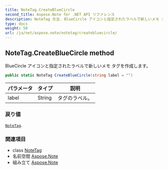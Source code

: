 ```yaml
---
title: NoteTag.CreateBlueCircle
second_title: Aspose.Note for .NET API リファレンス
description: NoteTag 方法. BlueCircle アイコンと指定されたラベルで新しいメモ タグを作成します
type: docs
weight: 50
url: /ja/net/aspose.note/notetag/createbluecircle/
---
```

## NoteTag.CreateBlueCircle method

BlueCircle アイコンと指定されたラベルで新しいメモ タグを作成します。

```csharp
public static NoteTag CreateBlueCircle(string label = "")
```

| パラメータ | タイプ | 説明 |
| --- | --- | --- |
| label | String | タグのラベル。 |

### 戻り値

[`NoteTag`](../).

### 関連項目

* class [NoteTag](../)
* 名前空間 [Aspose.Note](../../notetag/)
* 組み立て [Aspose.Note](../../../)


